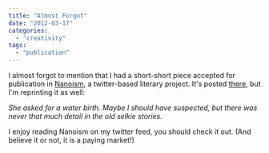 ```yaml
---
title: "Almost Forgot"
date: "2012-03-17"
categories: 
  - "creativity"
tags: 
  - "publication"
---
```


I almost forgot to mention that I had a short-short piece accepted for publication in [Nanoism](http://twitter.com/#!/nanoism/), a twitter-based literary project. It's posted [there](http://twitter.com/#!/nanoism/status/175657058899730432), but I'm reprinting it as well:

_She asked for a water birth. Maybe I should have suspected, but there was never that much detail in the old selkie stories._

I enjoy reading Nanoism on my twitter feed, you should check it out. (And believe it or not, it is a paying market!)
